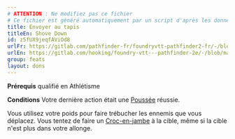 ```yaml
---
# ATTENTION : Ne modifiez pas ce fichier
# Ce fichier est généré automatiquement par un script d'après les données du module Foundry VTT officiel et de sa traduction
title: Envoyer au tapis
titleEn: Shove Down
id: z5fUX9jeqfAViOd8
urlFr: https://gitlab.com/pathfinder-fr/foundryvtt-pathfinder2-fr/-/blob/master/data/feats/z5fUX9jeqfAViOd8.htm
urlEn: https://gitlab.com/hooking/foundry-vtt---pathfinder-2e/-/blob/master/packs/data/feats.db/shove-down.json
group: feats
layout: dons
---
```

**Prérequis** qualifié en Athlétisme

**Conditions** Votre dernière action était une [Poussée](../actions/pousser.md) réussie.

Vous utilisez votre poids pour faire trébucher les ennemis que vous déplacez. Vous tentez de faire un [Croc-en-jambe](../actions/croc-en-jambe.md) à la cible, même si la cible n'est plus dans votre allonge.



